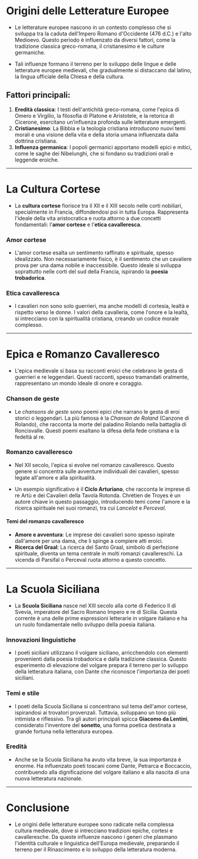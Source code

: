 # Origini delle Letterature Europee

- Le letterature europee nascono in un contesto complesso che si sviluppa tra la caduta dell'Impero Romano d'Occidente (476 d.C.) e l'alto Medioevo. Questo periodo è influenzato da diversi fattori, come la tradizione classica greco-romana, il cristianesimo e le culture germaniche. 

- Tali influenze formano il terreno per lo sviluppo delle lingue e delle letterature europee medievali, che gradualmente si distaccano dal latino, la lingua ufficiale della Chiesa e della cultura.

## Fattori principali:
1. **Eredità classica**: I testi dell'antichità greco-romana, come l'epica di Omero e Virgilio, la filosofia di Platone e Aristotele, e la retorica di Cicerone, esercitano un’influenza profonda sulle letterature emergenti.
2. **Cristianesimo**: La Bibbia e la teologia cristiana introducono nuovi temi morali e una visione della vita e della storia umana influenzata dalla dottrina cristiana.
3. **Influenza germanica**: I popoli germanici apportano modelli epici e mitici, come le saghe dei Nibelunghi, che si fondano su tradizioni orali e leggende eroiche.

---

# La Cultura Cortese

- La **cultura cortese** fiorisce tra il XII e il XIII secolo nelle corti nobiliari, specialmente in Francia, diffondendosi poi in tutta Europa. Rappresenta l'ideale della vita aristocratica e ruota attorno a due concetti fondamentali: l'**amor cortese** e l'**etica cavalleresca**.

### Amor cortese
- L'amor cortese esalta un sentimento raffinato e spirituale, spesso idealizzato. Non necessariamente fisico, è il sentimento che un cavaliere prova per una dama nobile e inaccessibile. Questo ideale si sviluppa soprattutto nelle corti del sud della Francia, ispirando la **poesia trobadorica**.

### Etica cavalleresca
- I cavalieri non sono solo guerrieri, ma anche modelli di cortesia, lealtà e rispetto verso le donne. I valori della cavalleria, come l'onore e la lealtà, si intrecciano con la spiritualità cristiana, creando un codice morale complesso.

---

# Epica e Romanzo Cavalleresco

- L'epica medievale si basa su racconti eroici che celebrano le gesta di guerrieri e re leggendari. Questi racconti, spesso tramandati oralmente, rappresentano un mondo ideale di onore e coraggio.

### Chanson de geste
- Le *chansons de geste* sono poemi epici che narrano le gesta di eroi storici o leggendari. La più famosa è la *Chanson de Roland* (Canzone di Rolando), che racconta la morte del paladino Rolando nella battaglia di Roncisvalle. Questi poemi esaltano la difesa della fede cristiana e la fedeltà al re.

### Romanzo cavalleresco
- Nel XII secolo, l'epica si evolve nel romanzo cavalleresco. Questo genere si concentra sulle avventure individuali dei cavalieri, spesso legate all'amore e alla spiritualità. 

 - Un esempio significativo è il **Ciclo Arturiano**, che racconta le imprese di re Artù e dei Cavalieri della Tavola Rotonda. Chrétien de Troyes è un autore chiave in questo passaggio, introducendo temi come l'amore e la ricerca spirituale nei suoi romanzi, tra cui *Lancelot* e *Perceval*.

#### Temi del romanzo cavalleresco
- **Amore e avventura**: Le imprese dei cavalieri sono spesso ispirate dall'amore per una dama, che li spinge a compiere atti eroici.
- **Ricerca del Graal**: La ricerca del Santo Graal, simbolo di perfezione spirituale, diventa un tema centrale in molti romanzi cavallereschi. La vicenda di Parsifal o Perceval ruota attorno a questo concetto.

---

# La Scuola Siciliana

- La **Scuola Siciliana** nasce nel XIII secolo alla corte di Federico II di Svevia, imperatore del Sacro Romano Impero e re di Sicilia. Questa corrente è una delle prime espressioni letterarie in volgare italiano e ha un ruolo fondamentale nello sviluppo della poesia italiana.

### Innovazioni linguistiche
- I poeti siciliani utilizzano il volgare siciliano, arricchendolo con elementi provenienti dalla poesia trobadorica e dalla tradizione classica. Questo esperimento di elevazione del volgare prepara il terreno per lo sviluppo della letteratura italiana, con Dante che riconosce l'importanza dei poeti siciliani.

### Temi e stile
- I poeti della Scuola Siciliana si concentrano sul tema dell'amor cortese, ispirandosi ai trovatori provenzali. Tuttavia, sviluppano un tono più intimista e riflessivo. Tra gli autori principali spicca **Giacomo da Lentini**, considerato l'inventore del **sonetto**, una forma poetica destinata a grande fortuna nella letteratura europea.

### Eredità
- Anche se la Scuola Siciliana ha avuto vita breve, la sua importanza è enorme. Ha influenzato poeti toscani come Dante, Petrarca e Boccaccio, contribuendo alla dignificazione del volgare italiano e alla nascita di una nuova letteratura nazionale.

---

# Conclusione

- Le origini delle letterature europee sono radicate nella complessa cultura medievale, dove si intrecciano tradizioni epiche, cortesi e cavalleresche. Da queste influenze nascono i generi che plasmano l'identità culturale e linguistica dell'Europa medievale, preparando il terreno per il Rinascimento e lo sviluppo della letteratura moderna.
